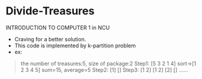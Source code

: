 # Divide-Treasures
INTRODUCTION TO COMPUTER 1 in NCU
- Craving for a better solution.
- This code is implemented by k-partition problem
- ex:
> the number of treasures:5, size of package:2 
> Step1: [5 3 2 1 4] sort->[1 2 3 4 5]
> sum=15, average=5
> Step2: [1]         []
> Step3: [1 2] [1 2] [2] []
> ......
